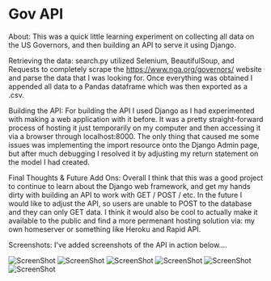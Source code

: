 # Gov API

About: This was a quick little learning experiment on collecting all data on the US Governors, and then building an API to serve it using Django. <br />


Retrieving the data: search.py utilized Selenium, BeautifulSoup, and Requests to completely scrape the https://www.nga.org/governors/ website and parse the data that I was looking for. 
Once everything was obtained I appended all data to a Pandas dataframe which was then exported as a .csv. <br />

Building the API: For building the API I used Django as I had experimented with making a web application with it before. 
It was a pretty straight-forward process of hosting it just temporarily on my computer and then accessing it via a browser through localhost:8000. 
The only thing that caused me some issues was implementing the import resource onto the Django Admin page, 
but after much debugging I resolved it by adjusting my return statement on the model I had created. <br />

Final Thoughts & Future Add Ons: Overall I think that this was a good project to continue to learn about the Django web framework, 
and get my hands dirty with building an API to work with GET / POST / etc. 
In the future I would like to adjust the API, so users are unable to POST to the database and they can only GET data. 
I think it would also be cool to actually make it available to the public and find a more permenant hosting solution via: my own homeserver or something like Heroku and Rapid API. <br />

Screenshots: I've added screenshots of the API in action below.... <br />

![ScreenShot](govapi-screenshot-1.png)
![ScreenShot](govapi-screenshot-2.png)
![ScreenShot](govapi-screenshot-3.png)
![ScreenShot](govapi-screenshot-4.png)
![ScreenShot](govapi-screenshot-5.png)
![ScreenShot](govapi-screenshot-6.png)
